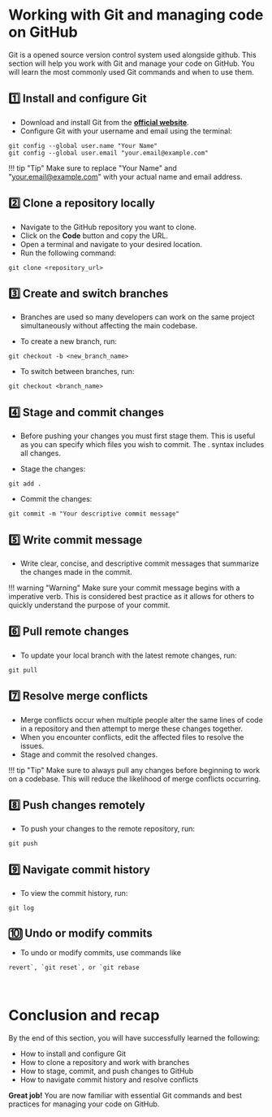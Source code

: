 # Working with Git and managing code on GitHub

Git is a opened source version control system used alongside github. This section will help you work with Git and manage your code on GitHub. You will learn the most commonly used Git commands and when to use them.

## 1️⃣ Install and configure Git

- Download and install Git from the [**official website**](https://git-scm.com/downloads).
- Configure Git with your username and email using the terminal:

```git
git config --global user.name "Your Name"
git config --global user.email "your.email@example.com"
```

!!! tip "Tip"
Make sure to replace "Your Name" and "your.email@example.com" with your actual name and email address.

## 2️⃣ Clone a repository locally

- Navigate to the GitHub repository you want to clone.
- Click on the **Code** button and copy the URL.
- Open a terminal and navigate to your desired location.
- Run the following command:

```git
git clone <repository_url>
```

## 3️⃣ Create and switch branches

- Branches are used so many developers can work on the same project simultaneously without affecting the main codebase.

- To create a new branch, run:

```git
git checkout -b <new_branch_name>
```

- To switch between branches, run:

```git
git checkout <branch_name>
```

## 4️⃣ Stage and commit changes

- Before pushing your changes you must first stage them. This is useful as you can specify which files you wish to commit. The . syntax includes all changes.

- Stage the changes:

```git
git add .
```

- Commit the changes:

```git
git commit -m "Your descriptive commit message"
```

## 5️⃣ Write commit message

- Write clear, concise, and descriptive commit messages that summarize the changes made in the commit.

!!! warning "Warning"
Make sure your commit message begins with a imperative verb. This is considered best practice as it allows for others to quickly understand the purpose of your commit.

## 6️⃣ Pull remote changes

- To update your local branch with the latest remote changes, run:

```git
git pull
```

## 7️⃣ Resolve merge conflicts

- Merge conflicts occur when multiple people alter the same lines of code in a repository and then attempt to merge these changes together.
- When you encounter conflicts, edit the affected files to resolve the issues.
- Stage and commit the resolved changes.

!!! tip "Tip"
Make sure to always pull any changes before beginning to work on a codebase. This will reduce the likelihood of merge conflicts occurring.

## 8️⃣ Push changes remotely

- To push your changes to the remote repository, run:

```git
git push
```

## 9️⃣ Navigate commit history

- To view the commit history, run:

```git
git log
```

## 🔟 Undo or modify commits

- To undo or modify commits, use commands like
 ```git 
 revert`, `git reset`, or `git rebase
 ```

&nbsp;

# Conclusion and recap

By the end of this section, you will have successfully learned the following:

- How to install and configure Git
- How to clone a repository and work with branches
- How to stage, commit, and push changes to GitHub
- How to navigate commit history and resolve conflicts

**Great job!** You are now familiar with essential Git commands and best practices for managing your code on GitHub.
